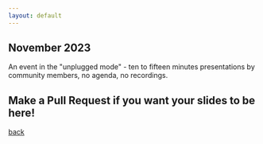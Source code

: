 ```yaml
---
layout: default
---
```


## November 2023

An event in the "unplugged mode" - ten to fifteen minutes presentations by community members, no agenda, no recordings. 

## Make a Pull Request if you want your slides to be here!

[back](/)
